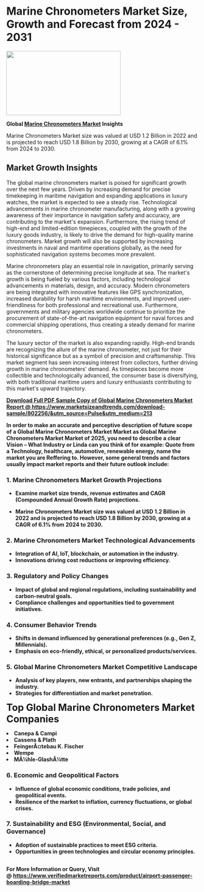 <H1>Marine Chronometers Market Size, Growth and Forecast from 2024 - 2031</H1><img class="aligncenter size-medium wp-image-584254" src="https://thirdeyenews.in/wp-content/uploads/2024/09/Global-Market-Research-300x168.jpeg" alt="" width="300" height="168" /><p><strong>Global&nbsp;<a href="https://www.marketsizeandtrends.com/download-sample/802256/&amp;utm_source=Pulse&amp;utm_medium=213">Marine Chronometers Market</a> Insights</strong></p><p>Marine Chronometers Market size was valued at USD 1.2 Billion in 2022 and is projected to reach USD 1.8 Billion by 2030, growing at a CAGR of 6.1% from 2024 to 2030.</p><p><h2>Market Growth Insights</h2> <p>The global marine chronometers market is poised for significant growth over the next few years. Driven by increasing demand for precise timekeeping in maritime navigation and expanding applications in luxury watches, the market is expected to see a steady rise. Technological advancements in marine chronometer manufacturing, along with a growing awareness of their importance in navigation safety and accuracy, are contributing to the market's expansion. Furthermore, the rising trend of high-end and limited-edition timepieces, coupled with the growth of the luxury goods industry, is likely to drive the demand for high-quality marine chronometers. Market growth will also be supported by increasing investments in naval and maritime operations globally, as the need for sophisticated navigation systems becomes more prevalent.</p> <p><strong><a href="#"></a></strong></p> <p>Marine chronometers play an essential role in navigation, primarily serving as the cornerstone of determining precise longitude at sea. The market's growth is being fueled by various factors, including technological advancements in materials, design, and accuracy. Modern chronometers are being integrated with innovative features like GPS synchronization, increased durability for harsh maritime environments, and improved user-friendliness for both professional and recreational use. Furthermore, governments and military agencies worldwide continue to prioritize the procurement of state-of-the-art navigation equipment for naval forces and commercial shipping operations, thus creating a steady demand for marine chronometers.</p> <p>The luxury sector of the market is also expanding rapidly. High-end brands are recognizing the allure of the marine chronometer, not just for their historical significance but as a symbol of precision and craftsmanship. This market segment has seen increasing interest from collectors, further driving growth in marine chronometers' demand. As timepieces become more collectible and technologically advanced, the consumer base is diversifying, with both traditional maritime users and luxury enthusiasts contributing to this market's upward trajectory.</p> <p><strong><a href="#"></p><p><span class=""><strong>Download Full PDF Sample Copy of Global Marine Chronometers Market Report</strong> @ <a href="https://www.marketsizeandtrends.com/download-sample/802256/&amp;utm_source=Pulse&amp;utm_medium=213" target="_blank">https://www.marketsizeandtrends.com/download-sample/802256/&amp;utm_source=Pulse&amp;utm_medium=213</a></span></p><p>In order to make an accurate and perceptive description of future scope of a Global&nbsp;Marine Chronometers Market Market as Global&nbsp;Marine Chronometers Market Market of 2025, you need to describe a clear Vision &ndash; What Industry or Linda can you think of for example: Quote from a Technology, healthcare, automotive, renewable energy, name the market you are Reffering to. However, some general trends and factors usually impact market reports and their future outlook include:</p><h3>1.&nbsp;<strong>Marine Chronometers Market Growth Projections</strong></h3><ul><li>Examine market size trends, revenue estimates and CAGR (Compounded Annual Growth Rate) projections.</li><li><p>Marine Chronometers Market size was valued at USD 1.2 Billion in 2022 and is projected to reach USD 1.8 Billion by 2030, growing at a CAGR of 6.1% from 2024 to 2030.</p></li></ul><h3>2.&nbsp;<strong>Marine Chronometers Market Technological Advancements</strong></h3><ul><li>Integration of AI, IoT, blockchain, or automation in the industry.</li><li>Innovations driving cost reductions or improving efficiency.</li></ul><h3>3.&nbsp;<strong>Regulatory and Policy Changes</strong></h3><ul><li>Impact of global and regional regulations, including sustainability and carbon-neutral goals.</li><li>Compliance challenges and opportunities tied to government initiatives.</li></ul><h3>4.&nbsp;<strong>Consumer Behavior Trends</strong></h3><ul><li>Shifts in demand influenced by generational preferences (e.g., Gen Z, Millennials).</li><li>Emphasis on eco-friendly, ethical, or personalized products/services.</li></ul><h3>5.&nbsp;<strong>Global Marine Chronometers Market Competitive Landscape</strong></h3><ul><li>Analysis of key players, new entrants, and partnerships shaping the industry.</li><li>Strategies for differentiation and market penetration.</li></ul><p data-pm-slice="1 1 []"><span style="color: inherit; font-family: inherit; font-size: 25px;">Top Global Marine Chronometers Market Companies</span></p><div class="" data-test-id=""><p><li>Canepa & Campi</li><li> Cassens & Plath</li><li> FeingerÃ¤tebau K. Fischer</li><li> Wempe</li><li> MÃ¼hle-GlashÃ¼tte</li></p></div><h3>6.&nbsp;<strong>Economic and Geopolitical Factors</strong></h3><ul><li>Influence of global economic conditions, trade policies, and geopolitical events.</li><li>Resilience of the market to inflation, currency fluctuations, or global crises.</li></ul><h3>7.&nbsp;<strong>Sustainability and ESG (Environmental, Social, and Governance)</strong></h3><ul><li>Adoption of sustainable practices to meet ESG criteria.</li><li>Opportunities in green technologies and circular economy principles.</li></ul><h2><strong style="font-size: 14px;">For More Information or Query, Visit @&nbsp;</strong><a style="background-color: #ffffff; font-size: 14px;" href="https://www.marketsizeandtrends.com/report/marine-chronometers-market/" target="_blank">https://www.verifiedmarketreports.com/product/airport-passenger-boarding-bridge-market</a></h2>
